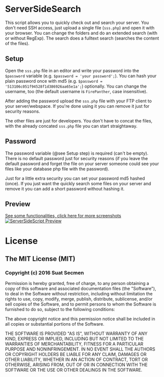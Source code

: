 # ServerSideSearch

This script allows you to quickly check out and search your server. You don't
need SSH access, just upload a single file (`sss.php`) and open it with your
browser. You can change the folders and do an extended search (with or without
RegExp). The search does a fulltext search (searches the content of the files).

## Setup

Open the `sss.php` file in an editor and write your password into the `$password`
variable (e.g. `$password = 'your password';`). You can hash your plain password
once with md5 (e.g. `$password = '513106c051f94528f1d386926aa65e1a';`) optionally.
You can change the username, too (the default username is `FirePanther`, case
insensitive).

After adding the password upload the `sss.php` file with your FTP client to your
server/webspace. If you're done using it you can remove it just for security
reasons.

The other files are just for developers. You don't have to concat the files,
with the already concated `sss.php` file you can start straightaway.

## Password

The password variable (@see Setup step) is required (can't be empty). There is
no default password just for security reasons (if you leave the default password
and forget the file on your server someone could see your files like your
database php file with the password).

Just for a little extra security you can set your password md5 hashed (once).
If you just want the quickly search some files on your server and remove it
you can add a short password without hashing it.

## Preview

[See some functionalities, click here for more screenshots](https://github.com/FirePanther/ServerSideSearch/tree/master/screenshots)  
[![ServerSideScript Preview](https://picul.de/view/QAZ)](https://github.com/FirePanther/ServerSideSearch/tree/master/screenshots)

# License

## The MIT License (MIT)
### Copyright (c) 2016 Suat Secmen

Permission is hereby granted, free of charge, to any person obtaining a copy of this software and associated documentation files (the "Software"), to deal in the Software without restriction, including without limitation the rights to use, copy, modify, merge, publish, distribute, sublicense, and/or sell copies of the Software, and to permit persons to whom the Software is furnished to do so, subject to the following conditions:

The above copyright notice and this permission notice shall be included in all copies or substantial portions of the Software.

THE SOFTWARE IS PROVIDED "AS IS", WITHOUT WARRANTY OF ANY KIND, EXPRESS OR IMPLIED, INCLUDING BUT NOT LIMITED TO THE WARRANTIES OF MERCHANTABILITY, FITNESS FOR A PARTICULAR PURPOSE AND NONINFRINGEMENT. IN NO EVENT SHALL THE AUTHORS OR COPYRIGHT HOLDERS BE LIABLE FOR ANY CLAIM, DAMAGES OR OTHER LIABILITY, WHETHER IN AN ACTION OF CONTRACT, TORT OR OTHERWISE, ARISING FROM, OUT OF OR IN CONNECTION WITH THE SOFTWARE OR THE USE OR OTHER DEALINGS IN THE SOFTWARE.
